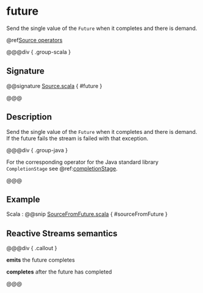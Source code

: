 # future

Send the single value of the `Future` when it completes and there is demand.

@ref[Source operators](../index.md#source-operators)

@@@div { .group-scala }

## Signature

@@signature [Source.scala](/akka-stream/src/main/scala/akka/stream/scaladsl/Source.scala) { #future }

@@@

## Description

Send the single value of the `Future` when it completes and there is demand.
If the future fails the stream is failed with that exception.

@@@div { .group-java }

For the corresponding operator for the Java standard library `CompletionStage` see @ref:[completionStage](completionStage.md).

@@@ 

## Example

Scala
:  @@snip [SourceFromFuture.scala](/akka-docs/src/test/scala/docs/stream/operators/SourceOperators.scala) { #sourceFromFuture }

## Reactive Streams semantics

@@@div { .callout }

**emits** the future completes

**completes** after the future has completed

@@@
